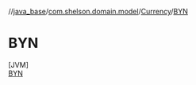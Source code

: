 //[java_base](../../../../index.md)/[com.shelson.domain.model](../../index.md)/[Currency](../index.md)/[BYN](index.md)

# BYN

[JVM]\
[BYN](index.md)
